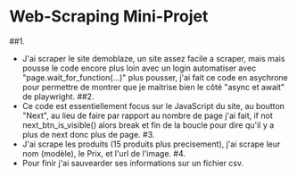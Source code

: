 # Web-Scraping Mini-Projet
##1. 
- J'ai scraper le site demoblaze, un site assez facile a scraper, mais mais pousse le code encore plus loin avec un login automatiser avec "page.wait_for_function(...)" plus pousser, j'ai fait ce code en asychrone pour permettre de montrer que je maitrise bien le côté "async et await" de playwright.
##2.
- Ce code est essentiellement focus sur le JavaScript du site, au boutton "Next", au lieu de faire par rapport au nombre de page j'ai fait, if not next_btn_is_visible() alors break et fin de la boucle pour dire qu'il y a plus de next donc plus de page.
#3.
- J'ai scrape les produits (15 produits plus precisement), j'ai scrape leur nom (modèle), le Prix, et l'url de l'image.
#4.
- Pour finir j'ai sauvearder ses informations sur un fichier csv.
